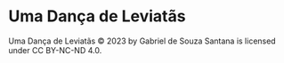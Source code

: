 # Uma Dança de Leviatãs

 Uma Dança de Leviatãs © 2023 by Gabriel de Souza Santana is licensed under CC BY-NC-ND 4.0.